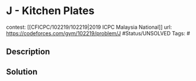 # J - Kitchen Plates

contest: [[CFICPC/102219/102219|2019 ICPC Malaysia National]]
url: https://codeforces.com/gym/102219/problem/J
#Status/UNSOLVED
Tags: #

## Description

## Solution

